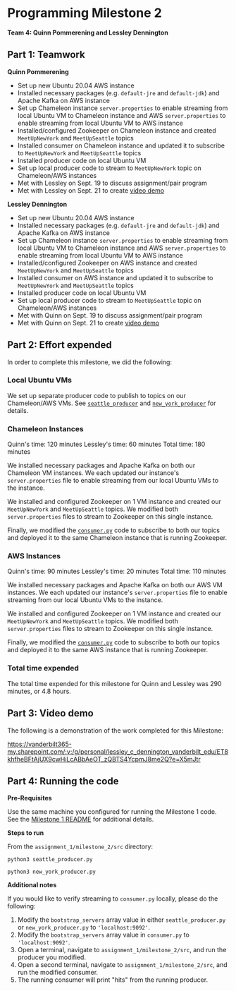 # Programming Milestone 2

__Team 4: Quinn Pommerening and Lessley Dennington__

## Part 1: Teamwork

__Quinn Pommerening__

* Set up new Ubuntu 20.04 AWS instance
* Installed necessary packages (e.g. `default-jre` and `default-jdk`) and Apache
Kafka on AWS instance
* Set up Chameleon instance `server.properties` to enable streaming from local
Ubuntu VM to Chameleon instance and AWS `server.properties` to enable streaming
from local Ubuntu VM to AWS instance
* Installed/configured Zookeeper on Chameleon instance and created
 `MeetUpNewYork` and `MeetUpSeattle` topics
* Installed consumer on Chameleon instance and updated it to subscribe to
 `MeetUpNewYork` and `MeetUpSeattle` topics
* Installed producer code on local Ubuntu VM
* Set up local producer code to stream to `MeetUpNewYork` topic
on Chameleon/AWS instances
* Met with Lessley on Sept. 19 to discuss assignment/pair program
* Met with Lessley on Sept. 21 to create [video demo](#part-3-video-demo)

__Lessley Dennington__

* Set up new Ubuntu 20.04 AWS instance
* Installed necessary packages (e.g. `default-jre` and `default-jdk`) and Apache
Kafka on AWS instance
* Set up Chameleon instance `server.properties` to enable streaming from local
Ubuntu VM to Chameleon instance and AWS `server.properties` to enable streaming
from local Ubuntu VM to AWS instance
* Installed/configured Zookeeper on AWS instance and created
 `MeetUpNewYork` and `MeetUpSeattle` topics
* Installed consumer on AWS instance and updated it to subscribe to
 `MeetUpNewYork` and `MeetUpSeattle` topics
* Installed producer code on local Ubuntu VM
* Set up local producer code to stream to `MeetUpSeattle` topic
on Chameleon/AWS instances
* Met with Quinn on Sept. 19 to discuss assignment/pair program
* Met with Quinn on Sept. 21 to create [video demo](#part-3-video-demo)

## Part 2: Effort expended

In order to complete this milestone, we did the following:

### Local Ubuntu VMs

We set up separate producer code to publish to topics on our
Chameleon/AWS VMs. See [`seattle_producer`](src/seattle_producer.py) and
[`new_york_producer`](src/new_york_producer.py) for details.

### Chameleon Instances

Quinn's time: 120 minutes
Lessley's time: 60 minutes
Total time: 180 minutes

We installed necessary packages and Apache Kafka on both our Chameleon VM instances.
We each updated our instance's `server.properties` file to enable streaming from
our local Ubuntu VMs to the instance.

We installed and configured Zookeeper on 1 VM instance and created
our `MeetUpNewYork` and `MeetUpSeattle` topics. We modified both
`server.properties` files to stream to Zookeeper on this single instance.

Finally, we modified the [`consumer.py`](src/consumer.py) code to subscribe to
both our topics and deployed it to the same Chameleon instance that is running
Zookeeper.

### AWS Instances

Quinn's time: 90 minutes
Lessley's time: 20 minutes
Total time: 110 minutes

We installed necessary packages and Apache Kafka on both our AWS VM instances.
We each updated our instance's `server.properties` file to enable streaming from
our local Ubuntu VMs to the instance.

We installed and configured Zookeeper on 1 VM instance and created
our `MeetUpNewYork` and `MeetUpSeattle` topics. We modified both
`server.properties` files to stream to Zookeeper on this single instance.

Finally, we modified the [`consumer.py`](src/consumer.py) code to subscribe to
both our topics and deployed it to the same AWS instance that is running
Zookeeper.

### Total time expended

The total time expended for this milestone for Quinn and Lessley was
290 minutes, or 4.8 hours.

## Part 3: Video demo

The following is a demonstration of the work completed for this Milestone:

https://vanderbilt365-my.sharepoint.com/:v:/g/personal/lessley_c_dennington_vanderbilt_edu/ET8khfheBFtAjUX9cwHiLcABbAeOT_zQBTS4YcpmJ8me2Q?e=X5mJtr

## Part 4: Running the code

__Pre-Requisites__

Use the same machine you configured for running the Milestone 1 code.
See the
[Milestone 1 README](../milestone_1/README.md) for additional
details.

__Steps to run__

From the `assignment_1/milestone_2/src` directory:

`python3 seattle_producer.py`

`python3 new_york_producer.py`

__Additional notes__

If you would like to verify streaming to `consumer.py` locally, please
do the following:

1. Modify the `bootstrap_servers` array value in either
`seattle_producer.py` or `new_york_producer.py` to `'localhost:9092'`.
2. Modify the `bootstrap_servers` array value in `consumer.py` to
`'localhost:9092'`.
3. Open a terminal, navigate to `assignment_1/milestone_2/src`, and
run the producer you modified.
4. Open a second terminal, navigate to `assignment_1/milestone_2/src`,
and run the modified consumer.
5. The running consumer will print "hits" from the running producer.

